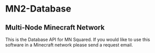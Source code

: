 MN2-Database
============

Multi-Node Minecraft Network
----------------------------

This is the Database API for MN Squared.
If you would like to use this software in a
Minecraft network please send a request email.
